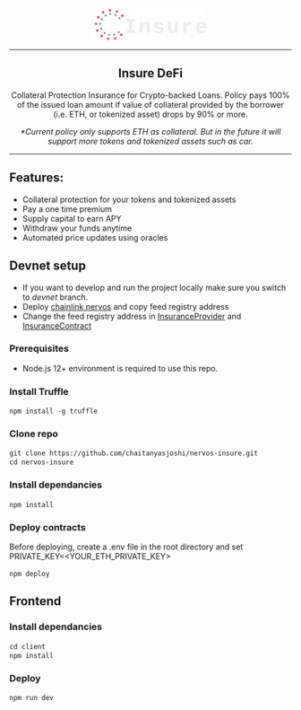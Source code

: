 <div>
  <p align="center">
    <img src="client/public/logo.png" width="200px" alt="Insure">
  </p>
  <hr>
  <h2 align="center">Insure DeFi</h2>
    <p align="center">Collateral Protection Insurance for Crypto-backed Loans. Policy pays 100% of the issued loan amount if value of collateral provided by the borrower (i.e. ETH, or tokenized asset) drops by 90% or more.</p>
    <p align="center">
      <i>*Current policy only supports ETH as collateral. But in the future it will support more tokens and tokenized assets such as car.</i>
    </p>
  <hr>
</div>

## Features:

- Collateral protection for your tokens and tokenized assets
- Pay a one time premium
- Supply capital to earn APY
- Withdraw your funds anytime
- Automated price updates using oracles

## Devnet setup
- If you want to develop and run the project locally make sure you switch to *devnet* branch.
- Deploy [chainlink nervos](https://github.com/Kuzirashi/chainlink-nervos) and copy feed registry address
- Change the feed registry address in [InsuranceProvider](contracts/InsuranceProvider.sol) and [InsuranceContract](contracts/InsuranceContract.sol)

### Prerequisites
- Node.js 12+ environment is required to use this repo.

### Install Truffle
```
npm install -g truffle 
```

### Clone repo
```
git clone https://github.com/chaitanyasjoshi/nervos-insure.git
cd nervos-insure
```

### Install dependancies
```
npm install
```

### Deploy contracts
Before deploying, create a .env file in the root directory and set PRIVATE_KEY=<YOUR_ETH_PRIVATE_KEY>
```
npm deploy
```

## Frontend

### Install dependancies
```
cd client
npm install
```

### Deploy
```
npm run dev
```
